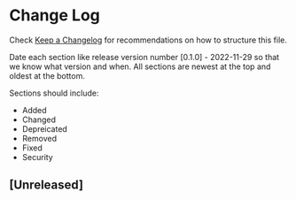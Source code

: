 # Change Log

Check [Keep a Changelog](http://keepachangelog.com/) for recommendations on how to structure this file.

Date each section like release version number [0.1.0] - 2022-11-29 so that we know what version and when. All sections are newest at the top and oldest at the bottom.

Sections should include:

* Added
* Changed
* Depreicated
* Removed
* Fixed
* Security

## [Unreleased]
